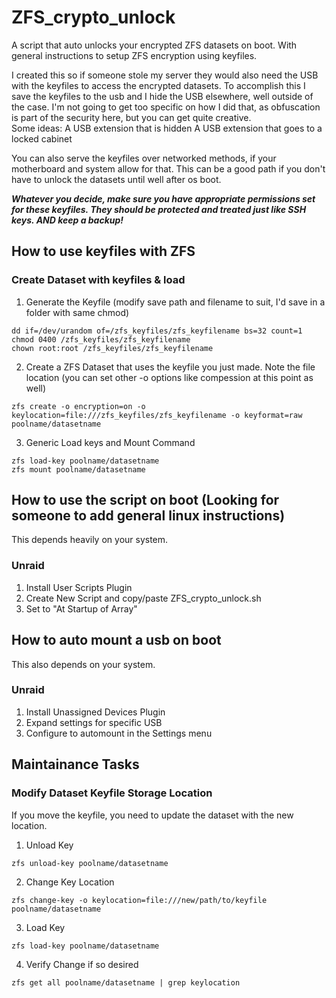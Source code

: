 # ZFS_crypto_unlock
A script that auto unlocks your encrypted ZFS datasets on boot.  With general instructions to setup ZFS encryption using keyfiles.

I created this so if someone stole my server they would also need the USB with the keyfiles to access the encrypted datasets.  To accomplish this I save the keyfiles to the usb and I hide the USB elsewhere, well outside of the case.  I'm not going to get too specific on how I did that, as obfuscation is part of the security here, but you can get quite creative.  
Some ideas:
A USB extension that is hidden
A USB extension that goes to a locked cabinet

You can also serve the keyfiles over networked methods, if your motherboard and system allow for that.  This can be a good path if you don't have to unlock the datasets until well after os boot.

***Whatever you decide, make sure you have appropriate permissions set for these keyfiles.  They should be protected and treated just like SSH keys.  AND keep a backup!***

## How to use keyfiles with ZFS
### Create Dataset with keyfiles & load
1. Generate the Keyfile (modify save path and filename to suit, I'd save in a folder with same chmod)
```
dd if=/dev/urandom of=/zfs_keyfiles/zfs_keyfilename bs=32 count=1
chmod 0400 /zfs_keyfiles/zfs_keyfilename
chown root:root /zfs_keyfiles/zfs_keyfilename
```
2.  Create a ZFS Dataset that uses the keyfile you just made. Note the file location (you can set other -o options like compession at this point as well)
```
zfs create -o encryption=on -o keylocation=file:///zfs_keyfiles/zfs_keyfilename -o keyformat=raw poolname/datasetname
```
3.  Generic Load keys and Mount Command
```
zfs load-key poolname/datasetname
zfs mount poolname/datasetname
```
## How to use the script on boot  (Looking for someone to add general linux instructions)
This depends heavily on your system.
### Unraid
1. Install User Scripts Plugin
2. Create New Script and copy/paste ZFS_crypto_unlock.sh
3. Set to "At Startup of Array"

## How to auto mount a usb on boot
This also depends on your system.
### Unraid
1. Install Unassigned Devices Plugin
2. Expand settings for specific USB
3. Configure to automount in the Settings menu

## Maintainance Tasks
### Modify Dataset Keyfile Storage Location
If you move the keyfile, you need to update the dataset with the new location.
1. Unload Key
```
zfs unload-key poolname/datasetname
```
2. Change Key Location
```
zfs change-key -o keylocation=file:///new/path/to/keyfile poolname/datasetname
```
3. Load Key
```
zfs load-key poolname/datasetname
```
4. Verify Change if so desired
```
zfs get all poolname/datasetname | grep keylocation
```
